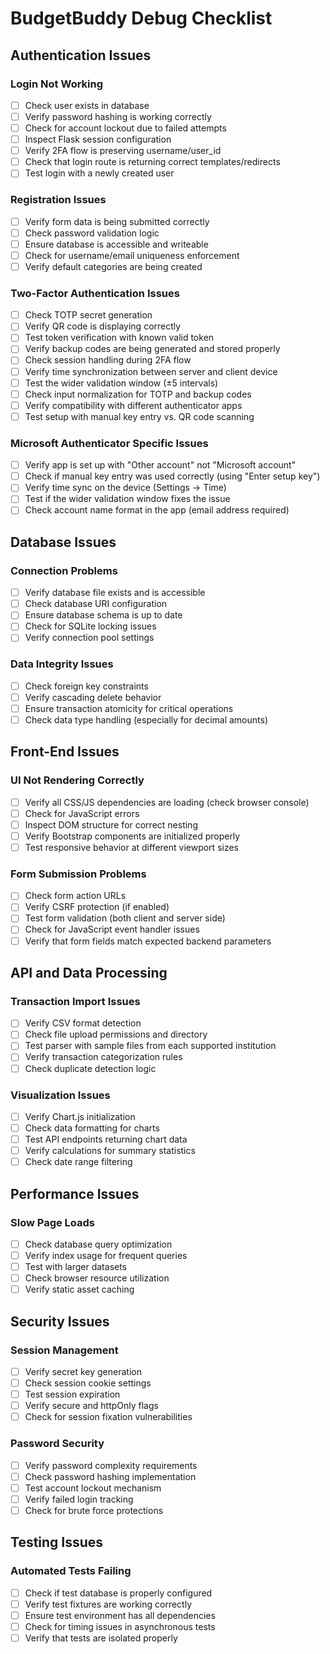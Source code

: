 # BudgetBuddy Debug Checklist

## Authentication Issues

### Login Not Working
- [ ] Check user exists in database
- [ ] Verify password hashing is working correctly
- [ ] Check for account lockout due to failed attempts
- [ ] Inspect Flask session configuration
- [ ] Verify 2FA flow is preserving username/user_id
- [ ] Check that login route is returning correct templates/redirects
- [ ] Test login with a newly created user

### Registration Issues
- [ ] Verify form data is being submitted correctly
- [ ] Check password validation logic
- [ ] Ensure database is accessible and writeable
- [ ] Check for username/email uniqueness enforcement
- [ ] Verify default categories are being created

### Two-Factor Authentication Issues
- [ ] Check TOTP secret generation
- [ ] Verify QR code is displaying correctly
- [ ] Test token verification with known valid token
- [ ] Verify backup codes are being generated and stored properly
- [ ] Check session handling during 2FA flow
- [ ] Verify time synchronization between server and client device
- [ ] Test the wider validation window (±5 intervals)
- [ ] Check input normalization for TOTP and backup codes
- [ ] Verify compatibility with different authenticator apps
- [ ] Test setup with manual key entry vs. QR code scanning

### Microsoft Authenticator Specific Issues
- [ ] Verify app is set up with "Other account" not "Microsoft account"
- [ ] Check if manual key entry was used correctly (using "Enter setup key")
- [ ] Verify time sync on the device (Settings → Time)
- [ ] Test if the wider validation window fixes the issue
- [ ] Check account name format in the app (email address required)

## Database Issues

### Connection Problems
- [ ] Verify database file exists and is accessible
- [ ] Check database URI configuration
- [ ] Ensure database schema is up to date
- [ ] Check for SQLite locking issues
- [ ] Verify connection pool settings

### Data Integrity Issues
- [ ] Check foreign key constraints
- [ ] Verify cascading delete behavior
- [ ] Ensure transaction atomicity for critical operations
- [ ] Check data type handling (especially for decimal amounts)

## Front-End Issues

### UI Not Rendering Correctly
- [ ] Verify all CSS/JS dependencies are loading (check browser console)
- [ ] Check for JavaScript errors
- [ ] Inspect DOM structure for correct nesting
- [ ] Verify Bootstrap components are initialized properly
- [ ] Test responsive behavior at different viewport sizes

### Form Submission Problems
- [ ] Check form action URLs
- [ ] Verify CSRF protection (if enabled)
- [ ] Test form validation (both client and server side)
- [ ] Check for JavaScript event handler issues
- [ ] Verify that form fields match expected backend parameters

## API and Data Processing

### Transaction Import Issues
- [ ] Verify CSV format detection
- [ ] Check file upload permissions and directory
- [ ] Test parser with sample files from each supported institution
- [ ] Verify transaction categorization rules
- [ ] Check duplicate detection logic

### Visualization Issues
- [ ] Verify Chart.js initialization
- [ ] Check data formatting for charts
- [ ] Test API endpoints returning chart data
- [ ] Verify calculations for summary statistics
- [ ] Check date range filtering

## Performance Issues

### Slow Page Loads
- [ ] Check database query optimization
- [ ] Verify index usage for frequent queries
- [ ] Test with larger datasets
- [ ] Check browser resource utilization
- [ ] Verify static asset caching

## Security Issues

### Session Management
- [ ] Verify secret key generation
- [ ] Check session cookie settings
- [ ] Test session expiration
- [ ] Verify secure and httpOnly flags
- [ ] Check for session fixation vulnerabilities

### Password Security
- [ ] Verify password complexity requirements
- [ ] Check password hashing implementation
- [ ] Test account lockout mechanism
- [ ] Verify failed login tracking
- [ ] Check for brute force protections

## Testing Issues

### Automated Tests Failing
- [ ] Check if test database is properly configured
- [ ] Verify test fixtures are working correctly
- [ ] Ensure test environment has all dependencies
- [ ] Check for timing issues in asynchronous tests
- [ ] Verify that tests are isolated properly

